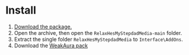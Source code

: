 # Install

1. [Download the package.](https://github.com/kolbykruger/RelaxHesMyStepdadMedia/archive/refs/heads/main.zip)
2. Open the archive, then open the `RelaxHesMyStepdadMedia-main` folder.
3. Extract the single folder `RelaxHesMyStepdadMedia` to `Interface\AddOns`.
4. Download the [WeakAura pack](https://wago.io/fvrF1v4JN)
